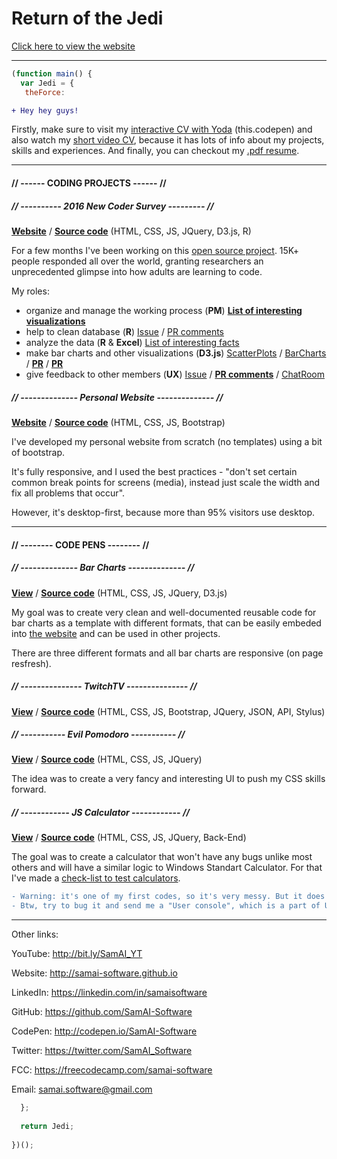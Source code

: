 # Return of the Jedi

[Click here to view the website](https://samai-software.github.io/Jedi/)

***

```js
(function main() {
  var Jedi = {
   theForce: 
```

``` diff
+ Hey hey guys!
```

Firstly, make sure to visit my [interactive CV with Yoda](http://bit.ly/Jedi_CP) (this.codepen) and also watch my [short video CV](https://youtu.be/8BnO1urXgTY), because it has lots of info about my projects, skills and experiences. And finally, you can checkout my [.pdf resume](https://github.com/SamAI-Software/Jedi/blob/master/SamAiken_resume.pdf).

***

#### // ------ CODING PROJECTS ------ //

##### // ---------- 2016 New Coder Survey --------- //

[**Website**](https://www.freecodecamp.com/2016-new-coder-survey/) / [**Source code**](https://github.com/FreeCodeCamp/2016-new-coder-survey) (HTML, CSS, JS, JQuery, D3.js, R)

For a few months I've been working on this [open source project](https://github.com/FreeCodeCamp/2016-new-coder-survey). 15K+ people responded all over the world, granting researchers an unprecedented glimpse into how adults are learning to code.

My roles:
- organize and manage the working process (**PM**) [**List of interesting visualizations**](https://github.com/FreeCodeCamp/2016-new-coder-survey/issues/41)
- help to clean database (**R**) [Issue](https://github.com/FreeCodeCamp/2016-new-coder-survey/issues/33#issuecomment-220252460) / [PR comments](https://github.com/FreeCodeCamp/2016-new-coder-survey/pull/29#discussion_r62409469)
- analyze the data (**R** & **Excel**) [List of interesting facts](https://github.com/FreeCodeCamp/2016-new-coder-survey/issues/40)
- make bar charts and other visualizations (**D3.js**) [ScatterPlots](http://codepen.io/SamAI-Software/full/WwVOdV) / [BarCharts](http://codepen.io/SamAI-Software/pen/rLayqy) / [**PR**](https://github.com/FreeCodeCamp/2016-new-coder-survey/pull/48) / [**PR**](https://github.com/FreeCodeCamp/2016-new-coder-survey/pull/53)
- give feedback to other members (**UX**) [Issue](https://github.com/FreeCodeCamp/2016-new-coder-survey/issues/41#issuecomment-220540947) / [**PR comments**](https://github.com/FreeCodeCamp/2016-new-coder-survey/pull/54) /  [ChatRoom](https://gitter.im/FreeCodeCamp/DataScience)

##### // -------------- Personal Website -------------- //
[**Website**](http://samai-software.github.io/) / [**Source code**](https://github.com/SamAI-Software/samai-software.github.io) (HTML, CSS, JS, Bootstrap)


I've developed my personal website from scratch (no templates) using a bit of bootstrap.

It's fully responsive, and I used the best practices - "don't set certain common break points for screens (media), instead just scale the width and fix all problems that occur".

However, it's desktop-first, because more than 95% visitors use desktop.


 
***

#### // -------- CODE PENS -------- //
##### // -------------- Bar Charts -------------- //
[**View**](http://codepen.io/SamAI-Software/full/rLayqy) / [**Source code**](http://codepen.io/SamAI-Software/pen/rLayqy) (HTML, CSS, JS, JQuery, D3.js)

My goal was to create very clean and well-documented reusable code for bar charts as a template with different formats, that can be easily embeded into [the website](http://samai-software.github.io/2016-new-coder-survey/) and can be used in other projects.

There are three different formats and all bar charts are responsive (on page resfresh).

##### // --------------- TwitchTV --------------- //
[**View**](http://codepen.io/SamAI-Software/full/dMwGaj) / [**Source code**](http://codepen.io/SamAI-Software/pen/dMwGaj) (HTML, CSS, JS, Bootstrap, JQuery, JSON, API, Stylus)


##### // ----------- Evil Pomodoro ----------- //
[**View**](http://codepen.io/SamAI-Software/full/KVZoKV) / [**Source code**](http://codepen.io/SamAI-Software/pen/KVZoKV) (HTML, CSS, JS, JQuery)

The idea was to create a very fancy and interesting UI to push my CSS skills forward.

##### // ------------ JS Calculator ------------ //
[**View**](http://codepen.io/SamAI-Software/full/YwQLyY) / [**Source code**](http://codepen.io/SamAI-Software/pen/YwQLyY) (HTML, CSS, JS, JQuery, Back-End)

The goal was to create a calculator that won't have any bugs unlike most others and will have a similar logic to Windows Standart Calculator. For that I've made a [check-list to test calculators](https://github.com/SamAI-Software/test-ur-calc).

```diff
- Warning: it's one of my first codes, so it's very messy. But it does the job.
- Btw, try to bug it and send me a "User console", which is a part of UI.
```

***

Other links:

YouTube: http://bit.ly/SamAI_YT

Website: http://samai-software.github.io

LinkedIn: https://linkedin.com/in/samaisoftware

GitHub: https://github.com/SamAI-Software

CodePen: http://codepen.io/SamAI-Software

Twitter: https://twitter.com/SamAI_Software

FCC: https://freecodecamp.com/samai-software

Email: samai.software@gmail.com
```js
  };
  
  return Jedi;
  
})();
```
